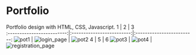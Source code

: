 # Portfolio
Portfolio  design with HTML, CSS, Javascript.
1             |  2             |  3             
:-------------------------:|:-------------------------:|:-------------------------:
![pot1](https://github.com/AbhishekPawshekar/Portfolio/assets/89447125/c192a04d-2859-4c19-bb52-dca21a3e022f) | ![login_page](https://github.com/AbhishekPawshekar/Portfolio/assets/89447125/8e8461cf-77a3-4242-b1be-6c54a554d6ee) | ![pot2](https://github.com/AbhishekPawshekar/Portfolio/assets/89447125/ae9e35f4-75c1-401d-b2f1-87978d1571ea) 
4             |  5             |  6
![pot3](https://github.com/AbhishekPawshekar/Portfolio/assets/89447125/a4e1e59f-3075-42ec-a2e0-370154bc76bb) | ![pot4](https://github.com/AbhishekPawshekar/Portfolio/assets/89447125/c76ac1cb-9b0c-49fa-8ec8-ca5bcbefd585) | ![registration_page](https://github.com/AbhishekPawshekar/Portfolio/assets/89447125/1a37b491-8d86-4c79-90eb-05d6288035d5)






